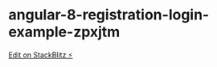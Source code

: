 # angular-8-registration-login-example-zpxjtm

[Edit on StackBlitz ⚡️](https://stackblitz.com/edit/angular-8-registration-login-example-zpxjtm)